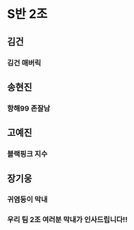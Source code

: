 # S반 2조

## 김건
### 김건 매버릭

## 송현진
### 항해99 존잘남 

## 고예진
### 블랙핑크 지수

## 장기웅
### 귀염둥이 막내 

### 우리 팀 2조 여러분 막내가 인사드립니다!!